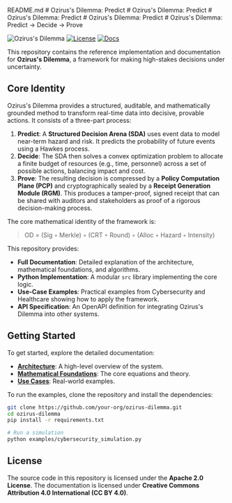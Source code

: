 README.md  # Ozirus's Dilemma: Predict # Ozirus's Dilemma: Predict # Ozirus's Dilemma: Predict # Ozirus's Dilemma: Predict # Ozirus's Dilemma: Predict -> Decide -> Prove

![Ozirus's Dilemma](https://img.shields.io/badge/Ozirus's_Dilemma-Predict_->_Decide_->_Prove-blue)
[![License](https://img.shields.io/badge/License-Apache_2.0-green.svg)](https://opensource.org/licenses/Apache-2.0)
[![Docs](https://img.shields.io/badge/Docs-CC--BY--4.0-lightgrey.svg)](https://creativecommons.org/licenses/by/4.0/)

This repository contains the reference implementation and documentation for **Ozirus's Dilemma**, a framework for making high-stakes decisions under uncertainty.

## Core Identity

Ozirus's Dilemma provides a structured, auditable, and mathematically grounded method to transform real-time data into decisive, provable actions. It consists of a three-part process:

1.  **Predict**: A **Structured Decision Arena (SDA)** uses event data to model near-term hazard and risk. It predicts the probability of future events using a Hawkes process.
2.  **Decide**: The SDA then solves a convex optimization problem to allocate a finite budget of resources (e.g., time, personnel) across a set of possible actions, balancing impact and cost.
3.  **Prove**: The resulting decision is compressed by a **Policy Computation Plane (PCP)** and cryptographically sealed by a **Receipt Generation Module (RGM)**. This produces a tamper-proof, signed receipt that can be shared with auditors and stakeholders as proof of a rigorous decision-making process.

The core mathematical identity of the framework is:
> OD = (Sig ◦ Merkle) ◦ (CRT ◦ Round) ◦ (Alloc ◦ Hazard ◦ Intensity)

This repository provides:
*   **Full Documentation**: Detailed explanation of the architecture, mathematical foundations, and algorithms.
*   **Python Implementation**: A modular `src` library implementing the core logic.
*   **Use-Case Examples**: Practical examples from Cybersecurity and Healthcare showing how to apply the framework.
*   **API Specification**: An OpenAPI definition for integrating Ozirus's Dilemma into other systems.

## Getting Started

To get started, explore the detailed documentation:

- **[Architecture](./docs/Architecture.md)**: A high-level overview of the system.
- **[Mathematical Foundations](./docs/Mathematical_Foundations.md)**: The core equations and theory.
- **[Use Cases](./docs/Use_Cases/)**: Real-world examples.

To run the examples, clone the repository and install the dependencies:
```bash
git clone https://github.com/your-org/ozirus-dilemma.git
cd ozirus-dilemma
pip install -r requirements.txt

# Run a simulation
python examples/cybersecurity_simulation.py
```

## License

The source code in this repository is licensed under the **Apache 2.0 License**.
The documentation is licensed under **Creative Commons Attribution 4.0 International (CC BY 4.0)**.
